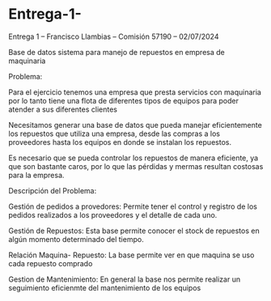 # Entrega-1-

Entrega 1 – Francisco Llambias – Comisión 57190 – 02/07/2024

Base de datos sistema para manejo de repuestos en empresa de maquinaria

Problema:

Para el ejercicio tenemos una empresa que presta servicios con maquinaria por lo tanto tiene una flota de diferentes tipos de equipos para poder atender a sus diferentes clientes

Necesitamos generar una base de datos que pueda manejar eficientemente los repuestos que utiliza una empresa, desde las compras a los proveedores hasta los equipos en donde se instalan los repuestos.

Es necesario que se pueda controlar los repuestos de manera eficiente, ya que son bastante caros, por lo que las pérdidas y mermas resultan costosas para la empresa.

Descripción del Problema:

Gestión de pedidos a provedores: Permite tener el control y registro de los pedidos realizados a los proveedores y el detalle de cada uno.

Gestión de Repuestos: Esta base permite conocer el stock de repuestos en algún momento determinado del tiempo.

Relación Maquina- Repuesto: La base permite ver en que maquina se uso cada repuesto comprado

Gestion de Mantenimiento: En general la base nos permite realizar un seguimiento eficienmte del mantenimiento de los equipos
